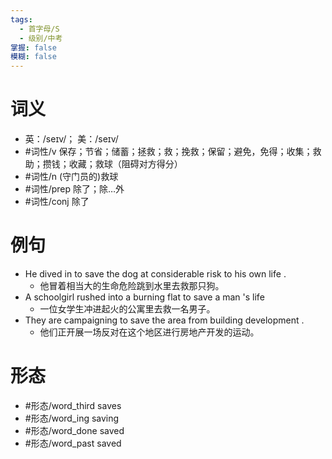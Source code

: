 ```yaml
---
tags:
  - 首字母/S
  - 级别/中考
掌握: false
模糊: false
---
```

# 词义
- 英：/seɪv/； 美：/seɪv/
- #词性/v  保存；节省；储蓄；拯救；救；挽救；保留；避免，免得；收集；救助；攒钱；收藏；救球（阻碍对方得分）
- #词性/n  (守门员的)救球
- #词性/prep  除了；除…外
- #词性/conj  除了
# 例句
- He dived in to save the dog at considerable risk to his own life .
	- 他冒着相当大的生命危险跳到水里去救那只狗。
- A schoolgirl rushed into a burning flat to save a man 's life
	- 一位女学生冲进起火的公寓里去救一名男子。
- They are campaigning to save the area from building development .
	- 他们正开展一场反对在这个地区进行房地产开发的运动。
# 形态
- #形态/word_third saves
- #形态/word_ing saving
- #形态/word_done saved
- #形态/word_past saved
